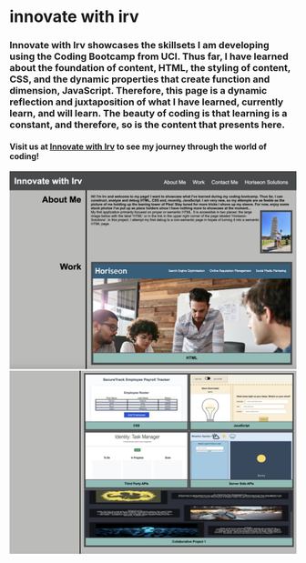 <h1> innovate with irv </h1>
<h3> Innovate with Irv showcases the skillsets I am developing using the Coding Bootcamp from UCI. Thus far, I have learned about the foundation of content, HTML, the styling of content, CSS, and the dynamic properties that create function and dimension, JavaScript. Therefore, this page is a dynamic reflection and juxtaposition of what I have learned, currently learn, and will learn. The beauty of coding is that learning is a constant, and therefore, so is the content that presents here.  

<h4> Visit us at <a href="https://scurvyirv.github.io/innovate-with-irv/"> Innovate with Irv</a> to see my journey through the world of coding! </h4>

![alt text](assets/images/updated-IWI-screenshot.png)
![alt text](assets/images/IWIwk7SS.png)